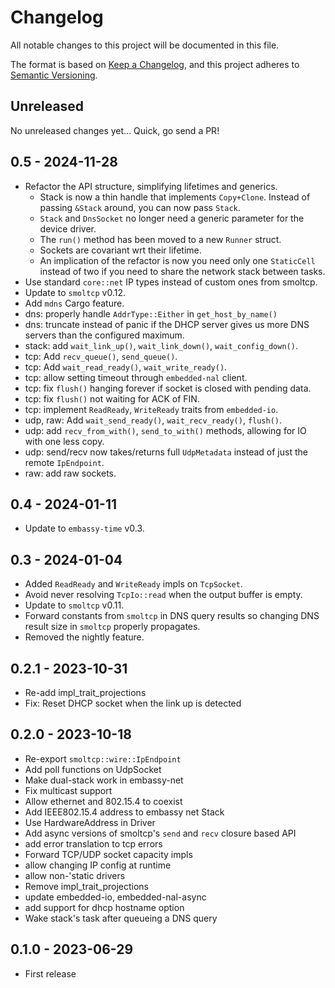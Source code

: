 # Changelog

All notable changes to this project will be documented in this file.

The format is based on [Keep a Changelog](https://keepachangelog.com/en/1.0.0/),
and this project adheres to [Semantic Versioning](https://semver.org/spec/v2.0.0.html).

## Unreleased

No unreleased changes yet... Quick, go send a PR!

## 0.5 - 2024-11-28

- Refactor the API structure, simplifying lifetimes and generics.
    - Stack is now a thin handle that implements `Copy+Clone`. Instead of passing `&Stack` around, you can now pass `Stack`.
    - `Stack` and `DnsSocket` no longer need a generic parameter for the device driver.
    - The `run()` method has been moved to a new `Runner` struct.
    - Sockets are covariant wrt their lifetime.
    - An implication of the refactor is now you need only one `StaticCell` instead of two if you need to share the network stack between tasks.
- Use standard `core::net` IP types instead of custom ones from smoltcp.
- Update to `smoltcp` v0.12.
- Add `mdns` Cargo feature.
- dns: properly handle `AddrType::Either` in `get_host_by_name()`
- dns: truncate instead of panic if the DHCP server gives us more DNS servers than the configured maximum.
- stack: add `wait_link_up()`, `wait_link_down()`, `wait_config_down()`.
- tcp: Add `recv_queue()`, `send_queue()`.
- tcp: Add `wait_read_ready()`, `wait_write_ready()`.
- tcp: allow setting timeout through `embedded-nal` client.
- tcp: fix `flush()` hanging forever if socket is closed with pending data.
- tcp: fix `flush()` not waiting for ACK of FIN.
- tcp: implement `ReadReady`, `WriteReady` traits from `embedded-io`.
- udp, raw: Add `wait_send_ready()`, `wait_recv_ready()`, `flush()`.
- udp: add `recv_from_with()`, `send_to_with()` methods, allowing for IO with one less copy.
- udp: send/recv now takes/returns full `UdpMetadata` instead of just the remote `IpEndpoint`.
- raw: add raw sockets.


## 0.4 - 2024-01-11

- Update to `embassy-time` v0.3.

## 0.3 - 2024-01-04

- Added `ReadReady` and `WriteReady` impls on `TcpSocket`.
- Avoid never resolving `TcpIo::read` when the output buffer is empty.
- Update to `smoltcp` v0.11.
- Forward constants from `smoltcp` in DNS query results so changing DNS result size in `smoltcp` properly propagates.
- Removed the nightly feature.

## 0.2.1 - 2023-10-31

- Re-add impl_trait_projections
- Fix: Reset DHCP socket when the link up is detected 

## 0.2.0 - 2023-10-18

- Re-export `smoltcp::wire::IpEndpoint`
- Add poll functions on UdpSocket
- Make dual-stack work in embassy-net
- Fix multicast support
- Allow ethernet and 802.15.4 to coexist
- Add IEEE802.15.4 address to embassy net Stack
- Use HardwareAddress in Driver
- Add async versions of smoltcp's `send` and `recv` closure based API
- add error translation to tcp errors
- Forward TCP/UDP socket capacity impls
- allow changing IP config at runtime
- allow non-'static drivers
- Remove impl_trait_projections
- update embedded-io, embedded-nal-async
- add support for dhcp hostname option
- Wake stack's task after queueing a DNS query

## 0.1.0 - 2023-06-29

- First release
